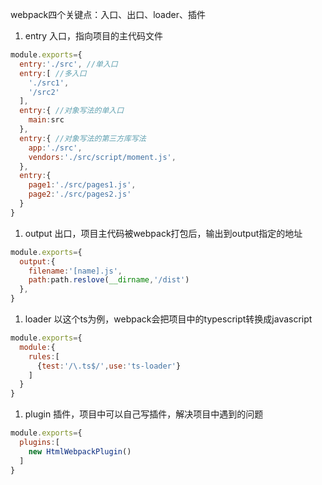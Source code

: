 webpack四个关键点：入口、出口、loader、插件
1. entry 入口，指向项目的主代码文件
```js
module.exports={
  entry:'./src', //单入口
  entry:[ //多入口
    './src1',
    '/src2'
  ],
  entry:{ //对象写法的单入口
    main:src
  },
  entry:{ //对象写法的第三方库写法
    app:'./src',
    vendors:'./src/script/moment.js',
  },
  entry:{
    page1:'./src/pages1.js',
    page2:'./src/pages2.js'
  }
}
```
1. output 出口，项目主代码被webpack打包后，输出到output指定的地址
```js
module.exports={
  output:{
    filename:'[name].js',
    path:path.reslove(__dirname,'/dist')
  },
}
```
1. loader 以这个ts为例，webpack会把项目中的typescript转换成javascript
```js
module.exports={
  module:{
    rules:[
      {test:'/\.ts$/',use:'ts-loader'}
    ]
  }
}
```
1. plugin 插件，项目中可以自己写插件，解决项目中遇到的问题
```js
module.exports={
  plugins:[
    new HtmlWebpackPlugin()
  ]
}
```